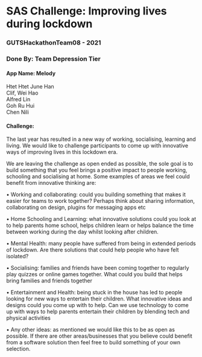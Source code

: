 # SAS Challenge: Improving lives during lockdown
### GUTSHackathonTeam08 - 2021 <br/>

### Done By: Team Depression Tier
#### App Name: Melody
Htet Htet June Han <br/>
Clif, Wei Hao <br/>
Alfred Lin <br/>
Goh Ru Hui <br/>
Chen Nili <br/>


#### Challenge:<br/>
The last year has resulted in a new way of working, socialising, learning and living. We would like to challenge participants to come up with innovative ways of improving lives in this lockdown era.<br/>

We are leaving the challenge as open ended as possible, the sole goal is to build something that you feel brings a positive impact to people working, schooling and socialising at home. Some examples of areas we feel could benefit from innovative thinking are:<br/>

• Working and collaborating: could you building something that makes it easier for teams to work together? Perhaps think about sharing information, collaborating on design, plugins for messaging apps etc<br/>

• Home Schooling and Learning: what innovative solutions could you look at to help parents home school, helps children learn or helps balance the time between working during the day whilst looking after children.<br/>

• Mental Health: many people have suffered from being in extended periods of lockdown. Are there solutions that could help people who have felt isolated?<br/>

• Socialising: families and friends have been coming together to regularly play quizzes or online games together. What could you build that helps bring families and friends together<br/>

• Entertainment and Health: being stuck in the house has led to people looking for new ways to entertain their children. What innovative ideas and designs could you come up with to help. Can we use technology to come up with ways to help parents entertain their children by blending tech and physical activities<br/>

• Any other ideas: as mentioned we would like this to be as open as possible. If there are other areas/businesses that you believe could benefit from a software solution then feel free to build something of your own selection.
